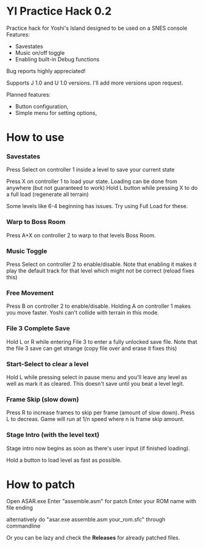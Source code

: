 # YI Practice Hack 0.2
Practice hack for Yoshi's Island designed to be used on a SNES console
Features:
* Savestates
* Music on/off toggle
* Enabling built-in Debug functions

Bug reports highly appreciated!

Supports J 1.0 and U 1.0 versions. I'll add more versions upon request.

Planned features:
* Button configuration, 
* Simple menu for setting options, 

# How to use
### Savestates
Press Select on controller 1 inside a level to save your current state

Press X on controller 1 to load your state. Loading can be done from anywhere (but not guaranteed to work)
Hold L button while pressing X to do a full load (regenerate all terrain)

Some levels like 6-4 beginning has issues. Try using Full Load for these.

### Warp to Boss Room
Press A+X on controller 2 to warp to that levels Boss Room.

### Music Toggle
Press Select on controller 2 to enable/disable. Note that enabling it makes it play the default track for that level which might not be correct (reload fixes this)

### Free Movement
Press B on controller 2 to enable/disable. Holding A on controller 1 makes you move faster. Yoshi can't collide with terrain in this mode.

### File 3 Complete Save
Hold L or R while entering File 3 to enter a fully unlocked save file. Note that the file 3 save can get strange (copy file over and erase it fixes this)

### Start-Select to clear a level
Hold L while pressing select in pause menu and you'll leave any level as well as mark it as cleared. This doesn't save until you beat a level legit.

### Frame Skip (slow down)
Press R to increase frames to skip per frame (amount of slow down). Press L to decreas. Game will run at 1/n speed where n is frame skip amount. 

### Stage Intro (with the level text)
Stage intro now begins as soon as there's user input (if finished loading).

Hold a button to load level as fast as possible.

# How to patch
Open ASAR.exe
Enter "assemble.asm" for patch
Enter your ROM name with file ending

alternatively do "asar.exe assemble.asm your_rom.sfc" through commandline

Or you can be lazy and check the **Releases** for already patched files.
